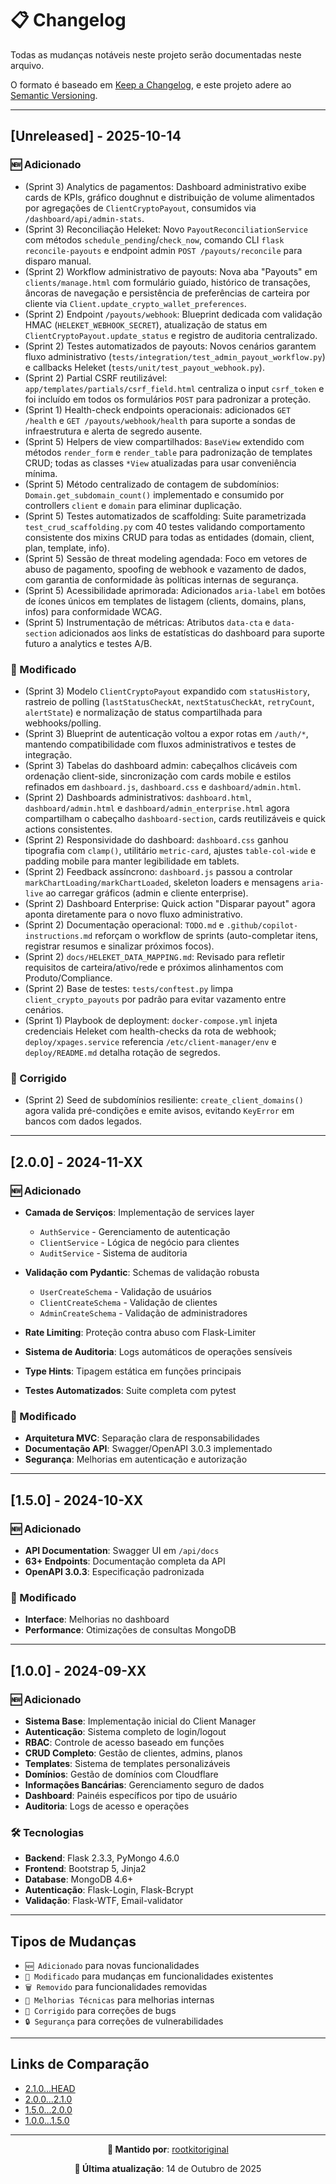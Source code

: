 # 📋 Changelog

Todas as mudanças notáveis neste projeto serão documentadas neste arquivo.

O formato é baseado em [Keep a Changelog](https://keepachangelog.com/pt-BR/1.0.0/),
e este projeto adere ao [Semantic Versioning](https://semver.org/lang/pt-BR/).

---

## [Unreleased] - 2025-10-14

### 🆕 Adicionado

- (Sprint 3) Analytics de pagamentos: Dashboard administrativo exibe cards de KPIs, gráfico doughnut e distribuição de volume alimentados por agregações de `ClientCryptoPayout`, consumidos via `/dashboard/api/admin-stats`.
- (Sprint 3) Reconciliação Heleket: Novo `PayoutReconciliationService` com métodos `schedule_pending`/`check_now`, comando CLI `flask reconcile-payouts` e endpoint admin `POST /payouts/reconcile` para disparo manual.
- (Sprint 2) Workflow administrativo de payouts: Nova aba "Payouts" em `clients/manage.html` com formulário guiado, histórico de transações, âncoras de navegação e persistência de preferências de carteira por cliente via `Client.update_crypto_wallet_preferences`.
- (Sprint 2) Endpoint `/payouts/webhook`: Blueprint dedicada com validação HMAC (`HELEKET_WEBHOOK_SECRET`), atualização de status em `ClientCryptoPayout.update_status` e registro de auditoria centralizado.
- (Sprint 2) Testes automatizados de payouts: Novos cenários garantem fluxo administrativo (`tests/integration/test_admin_payout_workflow.py`) e callbacks Heleket (`tests/unit/test_payout_webhook.py`).
- (Sprint 2) Partial CSRF reutilizável: `app/templates/partials/csrf_field.html` centraliza o input `csrf_token` e foi incluído em todos os formulários `POST` para padronizar a proteção.
- (Sprint 1) Health-check endpoints operacionais: adicionados `GET /health` e `GET /payouts/webhook/health` para suporte a sondas de infraestrutura e alerta de segredo ausente.
- (Sprint 5) Helpers de view compartilhados: `BaseView` extendido com métodos `render_form` e `render_table` para padronização de templates CRUD; todas as classes `*View` atualizadas para usar conveniência mínima.
- (Sprint 5) Método centralizado de contagem de subdomínios: `Domain.get_subdomain_count()` implementado e consumido por controllers `client` e `domain` para eliminar duplicação.
- (Sprint 5) Testes automatizados de scaffolding: Suite parametrizada `test_crud_scaffolding.py` com 40 testes validando comportamento consistente dos mixins CRUD para todas as entidades (domain, client, plan, template, info).
- (Sprint 5) Sessão de threat modeling agendada: Foco em vetores de abuso de pagamento, spoofing de webhook e vazamento de dados, com garantia de conformidade às políticas internas de segurança.
- (Sprint 5) Acessibilidade aprimorada: Adicionados `aria-label` em botões de ícones únicos em templates de listagem (clients, domains, plans, infos) para conformidade WCAG.
- (Sprint 5) Instrumentação de métricas: Atributos `data-cta` e `data-section` adicionados aos links de estatísticas do dashboard para suporte futuro a analytics e testes A/B.

### 🔄 Modificado

- (Sprint 3) Modelo `ClientCryptoPayout` expandido com `statusHistory`, rastreio de polling (`lastStatusCheckAt`, `nextStatusCheckAt`, `retryCount`, `alertState`) e normalização de status compartilhada para webhooks/polling.
- (Sprint 3) Blueprint de autenticação voltou a expor rotas em `/auth/*`, mantendo compatibilidade com fluxos administrativos e testes de integração.
- (Sprint 3) Tabelas do dashboard admin: cabeçalhos clicáveis com ordenação client-side, sincronização com cards mobile e estilos refinados em `dashboard.js`, `dashboard.css` e `dashboard/admin.html`.
- (Sprint 2) Dashboards administrativos: `dashboard.html`, `dashboard/admin.html` e `dashboard/admin_enterprise.html` agora compartilham o cabeçalho `dashboard-section`, cards reutilizáveis e quick actions consistentes.
- (Sprint 2) Responsividade do dashboard: `dashboard.css` ganhou tipografia com `clamp()`, utilitário `metric-card`, ajustes `table-col-wide` e padding mobile para manter legibilidade em tablets.
- (Sprint 2) Feedback assíncrono: `dashboard.js` passou a controlar `markChartLoading/markChartLoaded`, skeleton loaders e mensagens `aria-live` ao carregar gráficos (admin e cliente enterprise).
- (Sprint 2) Dashboard Enterprise: Quick action "Disparar payout" agora aponta diretamente para o novo fluxo administrativo.
- (Sprint 2) Documentação operacional: `TODO.md` e `.github/copilot-instructions.md` reforçam o workflow de sprints (auto-completar itens, registrar resumos e sinalizar próximos focos).
- (Sprint 2) `docs/HELEKET_DATA_MAPPING.md`: Revisado para refletir requisitos de carteira/ativo/rede e próximos alinhamentos com Produto/Compliance.
- (Sprint 2) Base de testes: `tests/conftest.py` limpa `client_crypto_payouts` por padrão para evitar vazamento entre cenários.
- (Sprint 1) Playbook de deployment: `docker-compose.yml` injeta credenciais Heleket com health-checks da rota de webhook; `deploy/xpages.service` referencia `/etc/client-manager/env` e `deploy/README.md` detalha rotação de segredos.

### 🐛 Corrigido

- (Sprint 2) Seed de subdomínios resiliente: `create_client_domains()` agora valida pré-condições e emite avisos, evitando `KeyError` em bancos com dados legados.

---

## [2.0.0] - 2024-11-XX

### 🆕 Adicionado

- **Camada de Serviços**: Implementação de services layer
  - `AuthService` - Gerenciamento de autenticação
  - `ClientService` - Lógica de negócio para clientes
  - `AuditService` - Sistema de auditoria

- **Validação com Pydantic**: Schemas de validação robusta
  - `UserCreateSchema` - Validação de usuários
  - `ClientCreateSchema` - Validação de clientes
  - `AdminCreateSchema` - Validação de administradores

- **Rate Limiting**: Proteção contra abuso com Flask-Limiter
- **Sistema de Auditoria**: Logs automáticos de operações sensíveis
- **Type Hints**: Tipagem estática em funções principais
- **Testes Automatizados**: Suite completa com pytest

### 🔄 Modificado

- **Arquitetura MVC**: Separação clara de responsabilidades
- **Documentação API**: Swagger/OpenAPI 3.0.3 implementado
- **Segurança**: Melhorias em autenticação e autorização

---

## [1.5.0] - 2024-10-XX

### 🆕 Adicionado

- **API Documentation**: Swagger UI em `/api/docs`
- **63+ Endpoints**: Documentação completa da API
- **OpenAPI 3.0.3**: Especificação padronizada

### 🔄 Modificado

- **Interface**: Melhorias no dashboard
- **Performance**: Otimizações de consultas MongoDB

---

## [1.0.0] - 2024-09-XX

### 🆕 Adicionado

- **Sistema Base**: Implementação inicial do Client Manager
- **Autenticação**: Sistema completo de login/logout
- **RBAC**: Controle de acesso baseado em funções
- **CRUD Completo**: Gestão de clientes, admins, planos
- **Templates**: Sistema de templates personalizáveis
- **Domínios**: Gestão de domínios com Cloudflare
- **Informações Bancárias**: Gerenciamento seguro de dados
- **Dashboard**: Painéis específicos por tipo de usuário
- **Auditoria**: Logs de acesso e operações

### 🛠️ Tecnologias

- **Backend**: Flask 2.3.3, PyMongo 4.6.0
- **Frontend**: Bootstrap 5, Jinja2
- **Database**: MongoDB 4.6+
- **Autenticação**: Flask-Login, Flask-Bcrypt
- **Validação**: Flask-WTF, Email-validator

---

## Tipos de Mudanças

- `🆕 Adicionado` para novas funcionalidades
- `🔄 Modificado` para mudanças em funcionalidades existentes
- `🗑️ Removido` para funcionalidades removidas
- `🔧 Melhorias Técnicas` para melhorias internas
- `🐛 Corrigido` para correções de bugs
- `🔒 Segurança` para correções de vulnerabilidades

---

## Links de Comparação

- [2.1.0...HEAD](https://github.com/rootkitoriginal/client_manager/compare/v2.1.0...HEAD)
- [2.0.0...2.1.0](https://github.com/rootkitoriginal/client_manager/compare/v2.0.0...v2.1.0)
- [1.5.0...2.0.0](https://github.com/rootkitoriginal/client_manager/compare/v1.5.0...v2.0.0)
- [1.0.0...1.5.0](https://github.com/rootkitoriginal/client_manager/compare/v1.0.0...v1.5.0)

---

<div align="center">

**📝 Mantido por**: [rootkitoriginal](https://github.com/rootkitoriginal)

**📅 Última atualização**: 14 de Outubro de 2025

</div>
